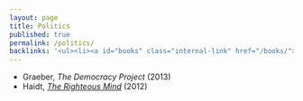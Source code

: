 ```yaml
---
layout: page
title: Politics
published: true
permalink: /politics/
backlinks: '<ul><li><a id="books" class="internal-link" href="/books/">Books</a></li></ul>'
---
```


* Graeber, _The Democracy Project_ (2013) 
* Haidt, _<a id="haidt-righteous-mind" class="internal-link" href="/haidt-righteous-mind/">The Righteous Mind</a>_ (2012) 
